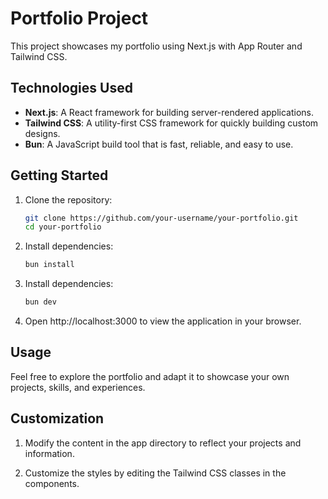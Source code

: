 # Portfolio Project

This project showcases my portfolio using Next.js with App Router and Tailwind CSS.

## Technologies Used

- **Next.js**: A React framework for building server-rendered applications.
- **Tailwind CSS**: A utility-first CSS framework for quickly building custom designs.
- **Bun**: A JavaScript build tool that is fast, reliable, and easy to use.

## Getting Started

1. Clone the repository:

   ```bash
   git clone https://github.com/your-username/your-portfolio.git
   cd your-portfolio
   ```

2. Install dependencies:

   ```bash
   bun install
   ```

3. Install dependencies:

   ```bash
   bun dev
   ```

4. Open http://localhost:3000 to view the application in your browser.

## Usage

Feel free to explore the portfolio and adapt it to showcase your own projects, skills, and experiences.

## Customization

1. Modify the content in the app directory to reflect your projects and information.

2. Customize the styles by editing the Tailwind CSS classes in the components.

